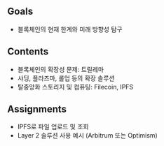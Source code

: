 ## Goals
- 블록체인의 현재 한계와 미래 방향성 탐구

## Contents
- 블록체인의 확장성 문제: 트릴레마
- 샤딩, 플라즈마, 롤업 등의 확장 솔루션
- 탈중앙화 스토리지 및 컴퓨팅: Filecoin, IPFS

## Assignments
- IPFS로 파일 업로드 및 조회
- Layer 2 솔루션 사용 예시 (Arbitrum 또는 Optimism)